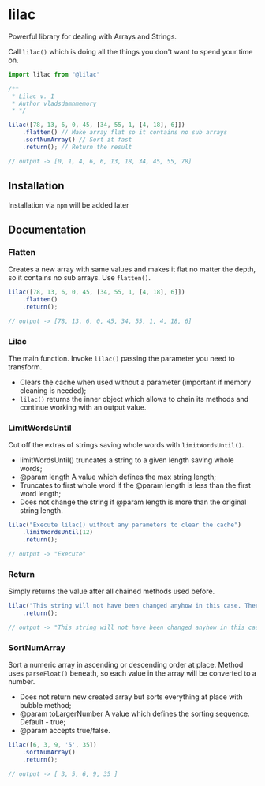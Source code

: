 # lilac

Powerful library for dealing with Arrays and Strings.

Call `lilac()` which is doing all the things you don't want to spend your time on.

```javascript
import lilac from "@lilac"

/**
 * Lilac v. 1
 * Author vladsdamnmemory
 * */

lilac([78, 13, 6, 0, 45, [34, 55, 1, [4, 18], 6]])
    .flatten() // Make array flat so it contains no sub arrays 
    .sortNumArray() // Sort it fast
    .return(); // Return the result

// output -> [0, 1, 4, 6, 6, 13, 18, 34, 45, 55, 78]


```

## Installation

Installation via `npm` will be added later

## Documentation

### Flatten

Creates a new array with same values and makes it flat no matter the depth, so it contains no sub arrays. Use `flatten()`.

```javascript
lilac([78, 13, 6, 0, 45, [34, 55, 1, [4, 18], 6]])
    .flatten()
    .return();

// output -> [78, 13, 6, 0, 45, 34, 55, 1, 4, 18, 6]
```

### Lilac
The main function. Invoke `lilac()` passing the parameter you need to transform.

* Clears the cache when used without a parameter (important if memory cleaning is needed);
* `lilac()` returns the inner object which allows to chain its methods and continue working with an output value.

### LimitWordsUntil

Cut off the extras of strings saving whole words with `limitWordsUntil()`.

* limitWordsUntil() truncates a string to a given length saving whole words;
* @param length A value which defines the max string length;
* Truncates to first whole word if the @param length is less than the first word length;
* Does not change the string if @param length is more than the original string length.

```javascript
lilac("Execute lilac() without any parameters to clear the cache")
    .limitWordsUntil(12)
    .return();

// output -> "Execute"
```

### Return

Simply returns the value after all chained methods used before.

```javascript
lilac("This string will not have been changed anyhow in this case. There was no methods used.")
    .return();

// output -> "This string will not have been changed anyhow in this case. There was no methods used."
```

### SortNumArray

Sort a numeric array in ascending or descending order at place. Method uses
`parseFloat()` beneath, so each value in the array will be converted to a number.

* Does not return new created array but sorts everything at place with bubble method;
* @param toLargerNumber A value which defines the sorting sequence. Default - true;
* @param accepts true/false.

```javascript
lilac([6, 3, 9, '5', 35])
    .sortNumArray()
    .return();

// output -> [ 3, 5, 6, 9, 35 ]
```
